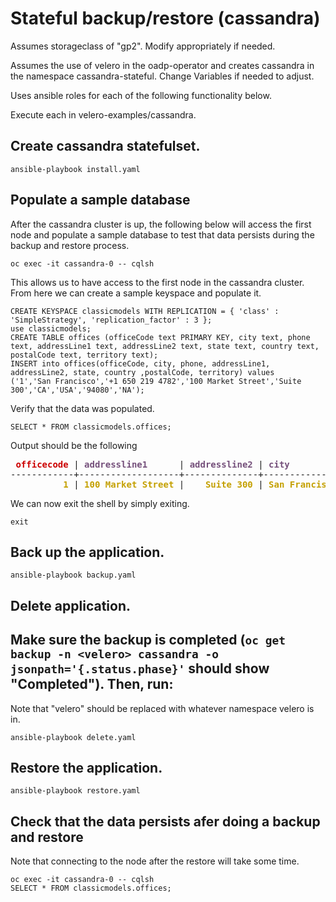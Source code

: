 # Stateful backup/restore (cassandra)
Assumes storageclass of "gp2". Modify appropriately if needed.

Assumes the use of velero in the oadp-operator and creates cassandra
in the namespace cassandra-stateful. Change Variables if needed to adjust.

Uses ansible roles for each of the following functionality below.

Execute each in velero-examples/cassandra.
## Create cassandra statefulset.
```
ansible-playbook install.yaml
```
## Populate a sample database
After the cassandra cluster is up, the following below
will access the first node and populate a sample database to test that
data persists during the backup and restore
process.
```
oc exec -it cassandra-0 -- cqlsh
```
This allows us to have access to the first node in the cassandra cluster. From here we can create a sample
keyspace and populate it.
```
CREATE KEYSPACE classicmodels WITH REPLICATION = { 'class' : 'SimpleStrategy', 'replication_factor' : 3 };
use classicmodels;
CREATE TABLE offices (officeCode text PRIMARY KEY, city text, phone text, addressLine1 text, addressLine2 text, state text, country text, postalCode text, territory text);
INSERT into offices(officeCode, city, phone, addressLine1, addressLine2, state, country ,postalCode, territory) values
('1','San Francisco','+1 650 219 4782','100 Market Street','Suite 300','CA','USA','94080','NA');
```
Verify that the data was populated.
```
SELECT * FROM classicmodels.offices;
```
Output should be the following
<pre> <font color="#CC0000"><b>officecode</b></font> | <font color="#75507B"><b>addressline1</b></font>      | <font color="#75507B"><b>addressline2</b></font> | <font color="#75507B"><b>city</b></font>          | <font color="#75507B"><b>country</b></font> | <font color="#75507B"><b>phone</b></font>           | <font color="#75507B"><b>postalcode</b></font> | <font color="#75507B"><b>state</b></font> | <font color="#75507B"><b>territory</b></font>
------------+-------------------+--------------+---------------+---------+-----------------+------------+-------+-----------
          <font color="#C4A000"><b>1</b></font> | <font color="#C4A000"><b>100 Market Street</b></font> |    <font color="#C4A000"><b>Suite 300</b></font> | <font color="#C4A000"><b>San Francisco</b></font> |     <font color="#C4A000"><b>USA</b></font> | <font color="#C4A000"><b>+1 650 219 4782</b></font> |      <font color="#C4A000"><b>94080</b></font> |    <font color="#C4A000"><b>CA</b></font> |        <font color="#C4A000"><b>NA</b></font>
</pre>
We can now exit the shell by simply exiting.
```
exit
```
## Back up the application.
```
ansible-playbook backup.yaml
```
## Delete application.
Make sure the backup is completed (`oc get backup -n <velero> cassandra -o jsonpath='{.status.phase}'`
should show "Completed"). Then, run:
---
Note that "velero" should be replaced with whatever namespace velero is in.
```
ansible-playbook delete.yaml
```

## Restore the application.
```
ansible-playbook restore.yaml
```
## Check that the data persists afer doing a backup and restore
Note that connecting to the node after the restore will take some time.
```
oc exec -it cassandra-0 -- cqlsh
SELECT * FROM classicmodels.offices;
```